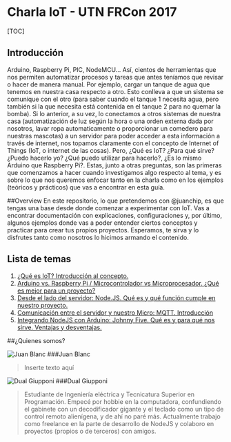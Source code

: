 # Charla IoT - UTN FRCon 2017

[TOC]

## Introducción
Arduino, Raspberry Pi, PIC, NodeMCU… Así, cientos de herramientas que nos permiten automatizar procesos y tareas que antes teníamos que revisar o hacer de manera manual. Por ejemplo, cargar un tanque de agua que tenemos en nuestra casa respecto a otro. Esto conlleva a que un sistema se comunique con el otro (para saber cuando el tanque 1 necesita agua, pero también si la que necesita está contenida en el tanque 2 para no quemar la bomba). Si lo anterior, a su vez, lo conectamos a otros sistemas de nuestra casa (automatización de luz según la hora o una orden externa dada por nosotros, lavar ropa automaticamente o proporcionar un comedero para nuestras mascotas) a un servidor para poder acceder a esta información a través de internet, nos topamos claramente con el concepto de Internet of Things (IoT, o internet de las cosas). Pero, ¿Qué es IoT? ¿Para qué sirve? ¿Puedo hacerlo yo? ¿Qué puedo utilizar para hacerlo?, ¿Es lo mismo Arduino que Raspberry Pi?. Estas, junto a otras preguntas, son las primeras que comenzamos a hacer cuando investigamos algo respecto al tema, y es sobre lo que nos queremos enfocar tanto en la charla como en los ejemplos (teóricos y prácticos) que vas a encontrar en esta guía.

##Overview
En este repositorio, lo que pretendemos con @juanchip, es que tengas una base desde donde comenzar a experimentar con IoT. Vas a encontrar documentación con explicaciones, configuraciones y, por último, algunos ejemplos donde vas a poder entender ciertos conceptos y practicar para crear tus propios proyectos. Esperamos, te sirva y lo disfrutes tanto como nosotros lo hicimos armando el contenido.


## Lista de temas
1. [¿Qué es IoT? Introducción al concepto.](./Teoría/Iot.md)
2. [Arduino vs.  Raspberry Pi / Microcontrolador vs Microprocesador.  ¿Qué es mejor para un proyecto?](./Teoría/RaspberryVsArduino.md)
3. [Desde el lado del servidor: Node.JS. Qué es y qué función cumple en nuestro proyecto.](./Teoría/NodeJS.md)
4. [Comunicación entre el servidor y nuestro Micro: MQTT. Introducción](./Teoría/MQTT.md)
5. [Integrando NodeJS con Arduino: Johnny Five. Qué es y para qué nos sirve. Ventajas y desventajas.](./Teoría/NodeJS-JhonnyFive.md)

##¿Quienes somos?

![Juan Blanc](https://scontent-eze1-1.xx.fbcdn.net/v/t1.0-9/18921803_10155331618197383_6870099630237791650_n.jpg?oh=1ae17d5d960bf87e2581f92dd71af3cf&oe=5A23CB7A)
###Juan Blanc
>Inserte texto aquí

![Dual Giupponi](https://scontent-eze1-1.xx.fbcdn.net/v/t1.0-9/17951464_10210657098077882_8886991022186783812_n.jpg?oh=97757eec4035a00f053389bf785353fb&oe=5A24C745)
###Dual Giupponi
> Estudiante de Ingeniería eléctrica y Tecnicatura Superior en Programación. Empecé por hobbie en la computadora, confundiendo el gabinete con un decodificador gigante y el teclado como un tipo de control remoto alienígena, y de ahí no paré más. Actualmente trabajo como freelance en la parte de desarrollo de NodeJS y colaboro en proyectos (propios o de terceros) con amigos.
